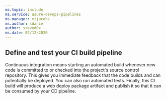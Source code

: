 ```yaml
---
ms.topic: include
ms.service: azure-devops-pipelines
ms.manager: mijacobs
ms.author: sdanie
author: steved0x
ms.date: 02/12/2020
---
```


<h2 id="ci">Define and test your CI build pipeline</h2>

Continuous integration means starting an automated build whenever new code is committed to or checked into the project's source control repository. This gives you immediate feedback that the code builds and can potentially be deployed. You can also run automated tests. Finally, this CI build will produce a web deploy package artifact and publish it so that it can be consumed by your CD pipeline.